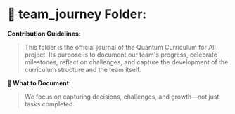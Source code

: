 # **🧭 team_journey Folder:**

**Contribution Guidelines:**
>This folder is the official journal of the Quantum Curriculum for All project. Its purpose is to document our team's progress, celebrate milestones, reflect on challenges, and capture the development of the curriculum structure and the team itself.

**📝 What to Document:**
>We focus on capturing decisions, challenges, and growth—not just tasks completed.
